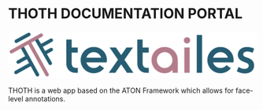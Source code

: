 # THOTH DOCUMENTATION PORTAL


[![TEXTaiLES](assets/Logo-Textailes-Colour-RGB-Hor.png)](https://www.echoes-eccch.eu/textailes/)

THOTH is a web app based on the ATON Framework which allows for face-level annotations. 